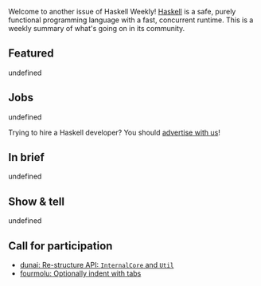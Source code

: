 Welcome to another issue of Haskell Weekly!
[Haskell](https://www.haskell.org) is a safe, purely functional programming language with a fast, concurrent runtime.
This is a weekly summary of what's going on in its community.

## Featured

undefined

## Jobs

undefined

Trying to hire a Haskell developer?
You should [advertise with us](https://haskellweekly.news/advertising.html)!

## In brief

undefined

## Show & tell

undefined

## Call for participation

- [dunai: Re-structure API: `InternalCore` and `Util`](https://github.com/ivanperez-keera/dunai/issues/305)
- [fourmolu: Optionally indent with tabs](https://github.com/fourmolu/fourmolu/issues/230)
